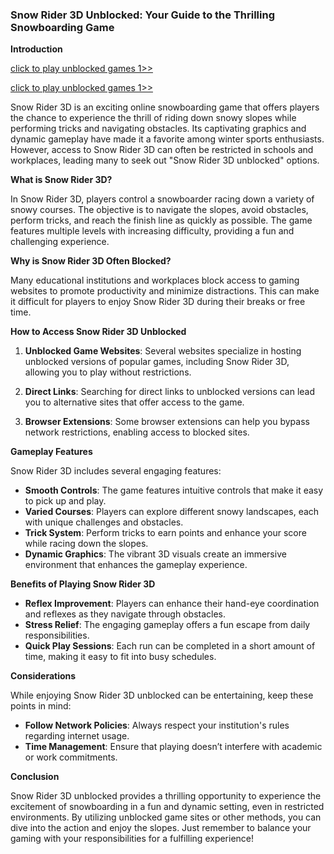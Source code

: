 ### Snow Rider 3D Unblocked: Your Guide to the Thrilling Snowboarding Game

**Introduction**


<a href="https://lesson1.club/play/" title="unblocked games">click to play unblocked games 1>> </a>

<a href="https://classroom1.space/" title="unblocked games">click to play unblocked games 1>></a>



Snow Rider 3D is an exciting online snowboarding game that offers players the chance to experience the thrill of riding down snowy slopes while performing tricks and navigating obstacles. Its captivating graphics and dynamic gameplay have made it a favorite among winter sports enthusiasts. However, access to Snow Rider 3D can often be restricted in schools and workplaces, leading many to seek out "Snow Rider 3D unblocked" options.

**What is Snow Rider 3D?**

In Snow Rider 3D, players control a snowboarder racing down a variety of snowy courses. The objective is to navigate the slopes, avoid obstacles, perform tricks, and reach the finish line as quickly as possible. The game features multiple levels with increasing difficulty, providing a fun and challenging experience.

**Why is Snow Rider 3D Often Blocked?**

Many educational institutions and workplaces block access to gaming websites to promote productivity and minimize distractions. This can make it difficult for players to enjoy Snow Rider 3D during their breaks or free time.

**How to Access Snow Rider 3D Unblocked**

1. **Unblocked Game Websites**: Several websites specialize in hosting unblocked versions of popular games, including Snow Rider 3D, allowing you to play without restrictions.

2. **Direct Links**: Searching for direct links to unblocked versions can lead you to alternative sites that offer access to the game.

3. **Browser Extensions**: Some browser extensions can help you bypass network restrictions, enabling access to blocked sites.

**Gameplay Features**

Snow Rider 3D includes several engaging features:

- **Smooth Controls**: The game features intuitive controls that make it easy to pick up and play.
- **Varied Courses**: Players can explore different snowy landscapes, each with unique challenges and obstacles.
- **Trick System**: Perform tricks to earn points and enhance your score while racing down the slopes.
- **Dynamic Graphics**: The vibrant 3D visuals create an immersive environment that enhances the gameplay experience.

**Benefits of Playing Snow Rider 3D**

- **Reflex Improvement**: Players can enhance their hand-eye coordination and reflexes as they navigate through obstacles.
- **Stress Relief**: The engaging gameplay offers a fun escape from daily responsibilities.
- **Quick Play Sessions**: Each run can be completed in a short amount of time, making it easy to fit into busy schedules.

**Considerations**

While enjoying Snow Rider 3D unblocked can be entertaining, keep these points in mind:

- **Follow Network Policies**: Always respect your institution's rules regarding internet usage.
- **Time Management**: Ensure that playing doesn’t interfere with academic or work commitments.

**Conclusion**

Snow Rider 3D unblocked provides a thrilling opportunity to experience the excitement of snowboarding in a fun and dynamic setting, even in restricted environments. By utilizing unblocked game sites or other methods, you can dive into the action and enjoy the slopes. Just remember to balance your gaming with your responsibilities for a fulfilling experience!